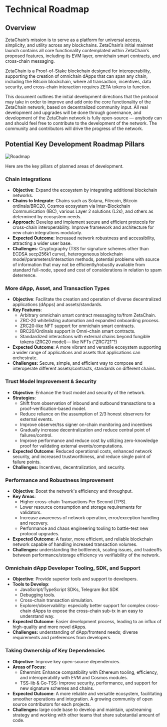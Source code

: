 # Technical Roadmap

## Overview

ZetaChain’s mission is to serve as a platform for universal access, simplicity,
and utility across any blockchains. ZetaChain’s initial mainnet launch contains
all core functionality contemplated within ZetaChain’s proposed features,
including its EVM layer, omnichain smart contracts, and cross-chain messaging.

ZetaChain is a Proof-of-Stake blockchain designed for interoperability,
supporting the creation of omnichain dApps that can span any chain, including
the Bitcoin blockchain, where all transaction, incentives, data security, and
cross-chain interaction requires ZETA tokens to function.

This document outlines the initial development directions that the protocol may
take in order to improve and add onto the core functionality of the ZetaChain
network, based on decentralized community input. All real development and
upgrades will be done through governance, and development of the ZetaChain
network is fully open-source — anybody can and should feel free to contribute to
the development of the network. The community and contributors will drive the
progress of the network.

## Potential Key Development Roadmap Pillars

![Roadmap](/img/docs/roadmap.png)

Here are the key pillars of planned areas of development.

### Chain integrations

- **Objective**: Expand the ecosystem by integrating additional blockchain
  networks.
- **Chains to Integrate**: Chains such as Solana, Filecoin, Bitcoin
  ordinals/BRC20, Cosmos ecosystem via Inter-Blockchain Communication (IBC),
  various Layer 2 solutions (L2s), and others as determined by ecosystem needs.
- **Approach**: Develop and implement secure and efficient protocols for
  cross-chain interoperability. Improve framework and architecture for new chain
  integrations modularly.
- **Expected Outcome**: Increased network robustness and accessibility,
  attracting a wider user base.
- **Challenges**: Cryptography (TSS for signature schemes other than ECDSA
  secp256k1 curve), heterogeneous blockchain model/parameters/interaction
  methods, potential problems with source of information that may not be
  efficiently/robustly available from standard full-node, speed and cost of
  considerations in relation to spam deterrence.

### More dApp, Asset, and Transaction Types

- **Objective**: Facilitate the creation and operation of diverse decentralized
  applications (dApps) and assets/standards.
- **Key Features**:
  - Arbitrary omnichain smart contract messaging to/from ZetaChain.
  - ZRC-20 whitelisting automation and expanded onboarding process.
  - ZRC20-like NFT support for omnichain smart contracts.
  - BRC20/Ordinals support in Omni-chain smart contracts.
  - Standardized interactions with external chains beyond fungible tokens (ZRC20
    model)— like NFTs (”ZRC721”?)
- **Expected Outcome**: A more vibrant and versatile ecosystem supporting a
  wider range of applications and assets that applications can orchestrate.
- **Challenges:** Secure, simple, and efficient way to compose and interoperate
  different assets/contracts, standards on different chains.

### Trust Model Improvement & Security

- **Objective**: Enhance the trust model and security of the network.
- **Strategies**:
  - Shift from observation of inbound and outbound transactions to a
    proof-verification-based model.
  - Reduce reliance on the assumption of 2/3 honest observers for external
    events.
  - Improve observer/tss signer on-chain monitoring and incentives
  - Gradually increase decentralization and reduce central point of
    failures/control.
  - Improve performance and reduce cost by utilizing zero-knowledge proof for
    validating external events/computations.
- **Expected Outcome**: Reduced operational costs, enhanced network security,
  and increased trustworthiness, and reduce single point of failure points.
- **Challenges:** Incentives, decentralization, and security.

### Performance and Robustness Improvement

- **Objective**: Boost the network's efficiency and throughput.
- **Key Areas**:
  - Higher cross-chain Transactions Per Second (TPS).
  - Lower resource consumption and storage requirements for validators.
  - Increase awareness of network operation, error/exception handling and
    recovery.
  - Performance and chaos engineering tooling to battle-test new protocol
    upgrades.
- **Expected Outcome**: A faster, more efficient, and reliable blockchain
  network capable of handling increased transaction volumes.
- **Challenges:** understanding the bottleneck, scaling issues, and tradeoffs
  between performance/storage efficiency vs verifiability of the network.

### Omnichain dApp Developer Tooling, SDK, and Support

- **Objective**: Provide superior tools and support to developers.
- **Tools to Develop**:
  - JavaScript/TypeScript SDKs, Telegram Bot SDK
  - Debugging tools.
  - Cross-chain transaction simulation.
  - Explorer/observability: especially better support for complex cross-chain
    dApps to expose the cross-chain sub-tx in an easy to understand way.
- **Expected Outcome**: Easier development process, leading to an influx of
  high-quality and more novel dApps.
- **Challenges:** understanding of dApp/frontend needs; diverse requirements and
  preferences from developers.

### Taking Ownership of Key Dependencies

- **Objective**: Improve key open-source dependencies.
- **Areas of Focus**:
  - Ethermint: Enhance compatibility with Ethereum tooling, efficiency, and
    interoperability with EVM and Cosmos modules.
  - TSS-lib & Go-TSS: Improve security, performance, and support for new
    signature schemes and chains.
- **Expected Outcome**: A more reliable and versatile ecosystem, facilitating
  smoother operations and integration. A growing community of open source
  contributors for each projects.
- **Challenges:** large code base to develop and maintain, upstreaming strategy
  and working with other teams that share substantial amount of code.
